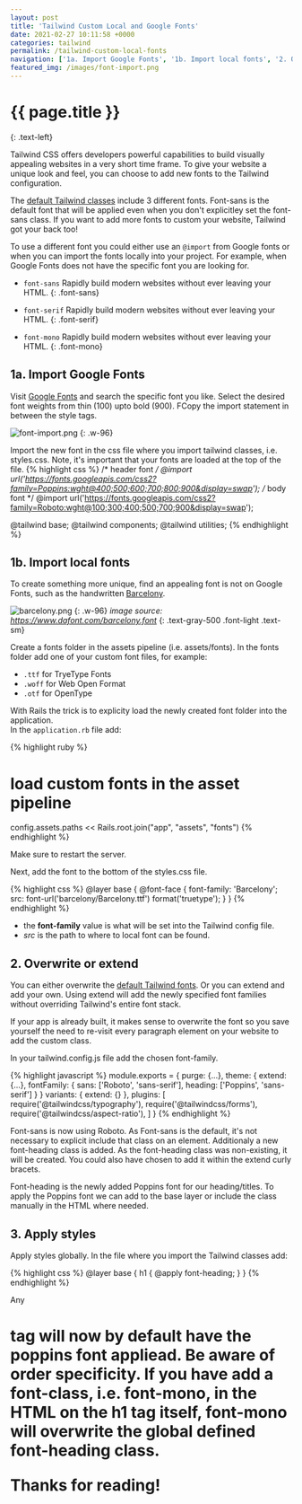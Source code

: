 ```yaml
---
layout: post
title: 'Tailwind Custom Local and Google Fonts'
date: 2021-02-27 10:11:58 +0000
categories: tailwind
permalink: /tailwind-custom-local-fonts
navigation: ['1a. Import Google Fonts', '1b. Import local fonts', '2. Overwrite or Extend', '3. Apply styles']
featured_img: /images/font-import.png
---
```


# {{ page.title }}
{: .text-left}

Tailwind CSS offers developers powerful capabilities to build visually appealing websites in a very short time frame. To give your website a unique look and feel, you can choose to add new fonts to the Tailwind configuration.

The [default Tailwind classes](https://tailwindcss.com/docs/font-family) include 3 different fonts. Font-sans is the default font that will be applied even when you don't explicitley set the font-sans class. If you want to add more fonts to custom your website, Tailwind got your back too!

To use a different font you could either use an `@import` from Google fonts or when you can import the fonts locally into your project. For example, when Google Fonts does not have the specific font you are looking for.

- `font-sans` Rapidly build modern websites without ever leaving your HTML.
  {: .font-sans}

- `font-serif` Rapidly build modern websites without ever leaving your HTML.
  {: .font-serif}

- `font-mono` Rapidly build modern websites without ever leaving your HTML.
  {: .font-mono}

## 1a. Import Google Fonts

Visit [Google Fonts](https://fonts.google.com/) and search the specific font you like. Select the desired font weights from thin (100) upto bold (900). FCopy the import statement in between the style tags.

![font-import.png](images/font-import.png)
{: .w-96}

Import the new font in the css file where you import tailwind classes, i.e. styles.css. Note, it's important that your fonts are loaded at the top of the file.
{% highlight css %}
/* header font */
@import url('https://fonts.googleapis.com/css2?family=Poppins:wght@400;500;600;700;800;900&display=swap');
/* body font */
@import url('https://fonts.googleapis.com/css2?family=Roboto:wght@100;300;400;500;700;900&display=swap');

@tailwind base;
@tailwind components;
@tailwind utilities;
{% endhighlight %}

## 1b. Import local fonts

To create something more unique, find an appealing font is not on Google Fonts, such as the handwritten [Barcelony](https://www.dafont.com/barcelony.font).

![barcelony.png](images/barcelony.png)
{: .w-96}
_image source: https://www.dafont.com/barcelony.font_
{: .text-gray-500 .font-light .text-sm}


Create a fonts folder in the assets pipeline (i.e. assets/fonts).
In the fonts folder add one of your custom font files, for example:
- `.ttf` for TryeType Fonts
- `.woff` for Web Open Format
- `.otf` for OpenType

With Rails the trick is to explicity load the newly created font folder into the application.<br>
In the `application.rb` file add:

{% highlight ruby %}
# load custom fonts in the asset pipeline
config.assets.paths << Rails.root.join("app", "assets", "fonts")
{% endhighlight %}

Make sure to restart the server.

Next, add the font to the bottom of the styles.css file.

{% highlight css %}
@layer base {
  @font-face {
    font-family: 'Barcelony';
    src: font-url('barcelony/Barcelony.ttf') format('truetype');
  }
}
{% endhighlight %}

- the __font-family__ value is what will be set into the Tailwind config file.
- _src_ is the path to where to local font can be found.

## 2. Overwrite or extend

You can either overwrite the [default Tailwind fonts](https://tailwindcss.com/docs/font-family).
Or you can extend and add your own. Using extend will add the newly specified font families without overriding Tailwind's entire font stack.

If your app is already built, it makes sense to overwrite the font so you save yourself the need to re-visit every paragraph element on your website to add the custom class.

In your tailwind.config.js file add the chosen font-family.

{% highlight javascript %}
module.exports = {
  purge: {...},
  theme: {
    extend: {...},
    fontFamily: {
      sans: ['Roboto', 'sans-serif'],
      heading: ['Poppins', 'sans-serif']
    }
  }
  variants: {
    extend: {}
  },
  plugins: [
    require('@tailwindcss/typography'),
    require('@tailwindcss/forms'),
    require('@tailwindcss/aspect-ratio'),
  ]
}
{% endhighlight %}

Font-sans is now using Roboto. As Font-sans is the default, it's not necessary to explicit include that class on an element. Additionaly a new font-heading class is added. As the font-heading class was non-existing, it will be created. You could also have chosen to add it within the extend curly bracets.

Font-heading is the newly added Poppins font for our heading/titles. To apply the Poppins font we can add to the base layer or include the class manually in the HTML where needed.

## 3. Apply styles

Apply styles globally.
In the file where you import the Tailwind classes add:

{% highlight css %}
@layer base {
  h1 {
    @apply font-heading;
  }
}
{% endhighlight %}

Any <h1> tag will now by default have the poppins font appliead. Be aware of order specificity. If you have add a font-class, i.e. font-mono, in the HTML on the h1 tag itself, font-mono will overwrite the global defined font-heading class.

Thanks for reading!

